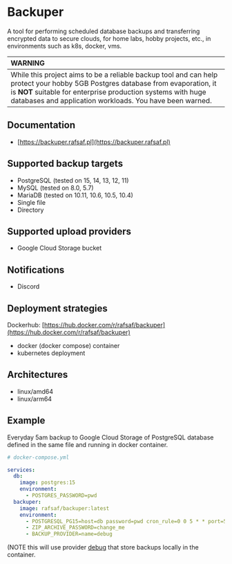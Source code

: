 # Backuper

A tool for performing scheduled database backups and transferring encrypted data to secure clouds, for home labs, hobby projects, etc., in environments such as k8s, docker, vms.

| WARNING                                                                                                                                                                                                                                                    |
| :--------------------------------------------------------------------------------------------------------------------------------------------------------------------------------------------------------------------------------------------------------- |
| While this project aims to be a reliable backup tool and can help protect your hobby 5GB Postgres database from evaporation, it is **NOT** suitable for enterprise production systems with huge databases and application workloads. You have been warned. |

## Documentation
- [https://backuper.rafsaf.pl](https://backuper.rafsaf.pl)

## Supported backup targets

- PostgreSQL (tested on 15, 14, 13, 12, 11)
- MySQL (tested on 8.0, 5.7)
- MariaDB (tested on 10.11, 10.6, 10.5, 10.4)
- Single file
- Directory

## Supported upload providers

- Google Cloud Storage bucket

## Notifications

- Discord

## Deployment strategies

Dockerhub: [https://hub.docker.com/r/rafsaf/backuper](https://hub.docker.com/r/rafsaf/backuper)

- docker (docker compose) container
- kubernetes deployment

## Architectures

- linux/amd64
- linux/arm64

## Example

Everyday 5am backup to Google Cloud Storage of PostgreSQL database defined in the same file and running in docker container.

```yml
# docker-compose.yml

services:
  db:
    image: postgres:15
    environment:
      - POSTGRES_PASSWORD=pwd
  backuper:
    image: rafsaf/backuper:latest
    environment:
      - POSTGRESQL_PG15=host=db password=pwd cron_rule=0 0 5 * * port=5432
      - ZIP_ARCHIVE_PASSWORD=change_me
      - BACKUP_PROVIDER=name=debug

```

(NOTE this will use provider [debug](https://backuper.rafsaf.pl/providers/debug/) that store backups locally in the container.


<br>
<br>
